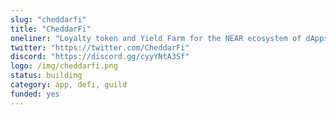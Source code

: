 ```yaml
---
slug: "cheddarfi"
title: "CheddarFi"
oneliner: "Loyalty token and Yield Farm for the NEAR ecosystem of dApps."
twitter: "https://twitter.com/CheddarFi"
discord: "https://discord.gg/cyyYNtA3Sf"
logo: /img/cheddarfi.png
status: building
category: app, defi, guild
funded: yes
---
```

